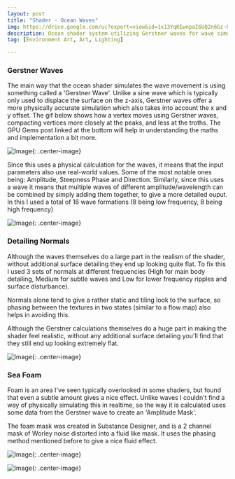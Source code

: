```yaml
---
layout: post
title: "Shader - Ocean Waves"
img: https://drive.google.com/uc?export=view&id=1x13YqKEwnpaI6UQ2n6Gz-QokzoVYqebp # Add image post (optional)
description: Ocean shader system utilizing Gerstner waves for wave simulation and foam calculation.
tag: [Environment Art, Art, Lighting]

---
```

### Gerstner Waves

The main way that the ocean shader simulates the wave movement is using something called a 'Gerstner Wave'. Unlike a sine wave which is typically only used to displace the surface on the z-axis, Gerstner waves offer a more physically accurate simulation which  also takes into account the x and y offset. The gif below shows how a vertex moves using Gerstner waves, compacting vertices more closely at the peaks, and less at the troths. The GPU Gems post linked at the bottom will help in understanding the maths and implementation a bit more.

![Image](https://drive.google.com/uc?export=view&id=1chPMh8Wi_Uzu7wlioNbGXJQoeHXAb99v){: .center-image}

Since this uses a physical calculation for the waves, it means that the input parameters also use real-world values. Some of the most notable ones being: Amplitude, Steepness Phase and Direction. Similarly, since this uses a wave it means that multiple waves of different amplitude/wavelength can be combined by simply adding them together, to give a more detailed ouput. In this I used a total of 16 wave formations (8 being low frequency, 8 being high frequency)

![Image](https://drive.google.com/uc?export=view&id=1rXnbMdfNNcT3jNSwS4CD7j7CfVUJZHjs){: .center-image}

### Detailing Normals

Although the waves themselves do a large part in the realism of the shader, without additional surface detailing they end up looking quite flat. To fix this I used 3 sets of normals at different frequencies (High for main body detailing, Medium for subtle waves and Low for lower frequency ripples and surface disturbance).


Normals alone tend to give a rather static and tiling look to the surface, so phasing between the textures in two states (similar to a flow map) also helps in avoiding this.

Although the Gerstner calculations themselves do a huge part in making the shader feel realistic, without any additional surface detailing you'll find that they still end up looking extremely flat.

![Image](https://drive.google.com/uc?export=view&id=1q8rNsKLQ80ACLgfPEVO5EQKeUOmhe10e){: .center-image}

### Sea Foam
Foam is an area I've seen typically overlooked in some shaders, but found that even a subtle amount gives a nice effect. Unlike waves I couldn't find a way of physically simulating this in realtime, so the way it is calculated uses some data from the Gerstner wave to create an 'Amplitude Mask'.


The foam mask was created in Substance Designer, and is a 2 channel mask of Worley noise distorted into a fluid like mask. It uses the phasing method mentioned before to give a nice fluid effect.

![Image](https://drive.google.com/uc?export=view&id=1sN1svKgvuQQUKbErGXIfkLpj8wcmmfmr){: .center-image}

![Image](https://drive.google.com/uc?export=view&id=1toXsZzSSoC1Y9M8Yn3lfbSHq55MrGZVb){: .center-image}
